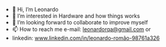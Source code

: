 - 👋 Hi, I’m Leonardo
- 👀 I’m interested in Hardware and how things works
- 💞️ I’m looking forward to collaborate to improve myself
- 📫 How to reach me e-mail: leonardorqa@gmail.com or
- linkedin: www.linkedin.com/in/leonardo-romão-98761a326


